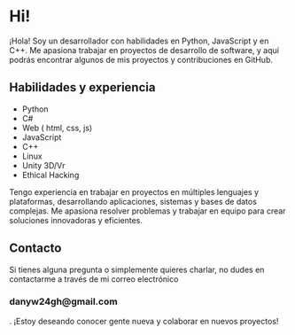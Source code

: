 <h1>Hi!</h1>
¡Hola! Soy un desarrollador con habilidades en Python, JavaScript y en C++. Me apasiona trabajar en proyectos de desarrollo de software, y aquí podrás encontrar algunos de mis proyectos y contribuciones en GitHub.
<br>

<h2>Habilidades y experiencia</h2>
<ul>
  <li>Python</li>
  <li>C#</li>
  <li>Web ( html, css, js)</li>
<li>JavaScript</li>
  <li>C++</li>
  <li>Linux</li>
  <li>Unity 3D/Vr</li>
  <li>Ethical Hacking</li>
 </ul>
 
Tengo experiencia en trabajar en proyectos en múltiples lenguajes y plataformas, desarrollando aplicaciones, sistemas y bases de datos complejas. Me apasiona resolver problemas y trabajar en equipo para crear soluciones innovadoras y eficientes.


<h2>Contacto</h2>
Si tienes alguna pregunta o simplemente quieres charlar, no dudes en contactarme a través de mi correo electrónico <h3>danyw24gh@gmail.com</h3>. ¡Estoy deseando conocer gente nueva y colaborar en nuevos proyectos!
